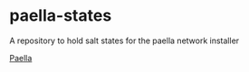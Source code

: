 paella-states
=============

A repository to hold salt states for the paella network installer


[Paella](https://github.com/umeboshi2/paella)

